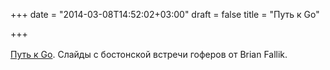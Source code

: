 +++
date = "2014-03-08T14:52:02+03:00"
draft = false
title = "Путь к Go"

+++

<p><a href="https://docs.google.com/file/d/0B0MdpwoO1vCZSHEwd2xxaEdCd3c/edit">Путь к Go</a>.&nbsp;<span style="line-height: 1.6em;">Слайды с бостонской встречи гоферов от&nbsp;</span>Brian Fallik<span style="line-height: 1.6em;">.</span></p>

